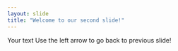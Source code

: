 ```yaml
---
layout: slide
title: "Welcome to our second slide!"
---
```

Your text
Use the left arrow to go back to previous slide!